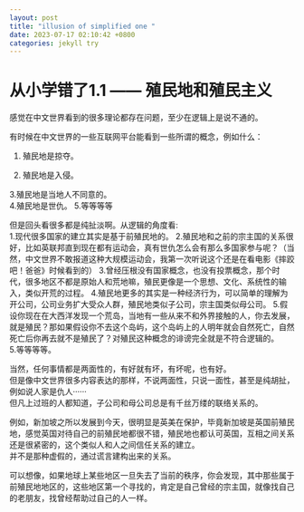 ```yaml
---
layout: post
title: "illusion of simplified one "
date: 2023-07-17 02:10:42 +0800
categories: jekyll try
---
```


# 从小学错了1.1 —— 殖民地和殖民主义

感觉在中文世界看到的很多理论都存在问题，至少在逻辑上是说不通的。  

有时候在中文世界的一些互联网平台能看到一些所谓的概念，例如什么：  
1. 殖民地是掠夺。  

2. 殖民地是入侵。  

3.殖民地是当地人不同意的。  
4.殖民地是世仇。
5.等等等等

但是回头看很多都是纯扯淡啊。从逻辑的角度看:  
1.现代很多国家的建立其实是基于前殖民地的。
2.殖民地和之前的宗主国的关系很好，比如英联邦直到现在都有运动会，真有世仇怎么会有那么多国家参与呢？（当然，中文世界不敢报道这种大规模运动会，我第一次听说这个还是在看电影《摔跤吧！爸爸》时候看到的）
3.曾经压根没有国家概念，也没有投票概念，那个时代，很多地区不都是原始人和荒地嘛，殖民更像是一个思想、文化、系统性的输入，类似开荒的过程。
4.殖民地更多的其实是一种经济行为，可以简单的理解为开公司，公司业务扩大受众人群，殖民地类似子公司，宗主国类似母公司。
5.假设你现在在大西洋发现一个荒岛，当地有一些从来不和外界接触的人，你去发展，就是殖民？那如果假设你不去这个岛屿，这个岛屿上的人明年就会自然死亡，自然死亡后你再去就不是殖民了？对殖民这种概念的诽谤完全就是不符合逻辑的。  
5.等等等等。

当然，任何事情都是两面性的，有好就有坏，有坏呢，也有好。  
但是像中文世界很多内容表达的那样，不说两面性，只说一面性，甚至是纯胡扯，例如说人家是仇人······  
但凡上过班的人都知道，子公司和母公司总是有千丝万缕的联络关系的。  

例如，新加坡之所以发展到今天，很明显是英美在保护，毕竟新加坡是英国前殖民地，感觉英国对待自己的前殖民地都很不错，殖民地也都认可英国，互相之间关系还是很紧密的，这个类似人和人之间信任关系的建立。  
并不是那种虚假的，通过谎言建构出来的关系。  

可以想像，如果地球上某些地区一旦失去了当前的秩序，你会发现，其中那些属于前殖民地地区的，这些地区第一个寻找的，肯定是自己曾经的宗主国，就像找自己的老朋友，找曾经帮助过自己的人一样。





